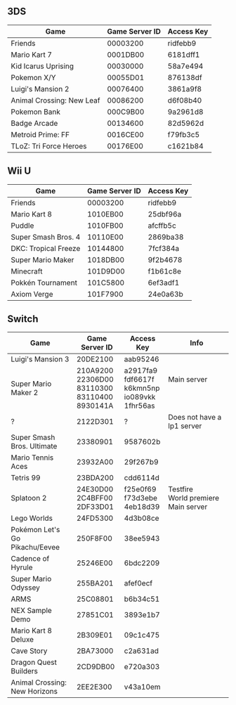 ## 3DS
| Game | Game Server ID | Access Key |
| --- | --- | --- |
| Friends | 00003200 | ridfebb9 |
| Mario Kart 7 | 0001DB00 | 6181dff1 |
| Kid Icarus Uprising | 00030000 | 58a7e494 |
| Pokemon X/Y | 00055D01 | 876138df |
| Luigi's Mansion 2 | 00076400 | 3861a9f8 |
| Animal Crossing: New Leaf | 00086200 | d6f08b40 |
| Pokemon Bank | 000C9B00 | 9a2961d8 |
| Badge Arcade | 00134600 | 82d5962d |
| Metroid Prime: FF | 0016CE00 | f79fb3c5 |
| TLoZ: Tri Force Heroes | 00176E00 | c1621b84 |

## Wii U
| Game | Game Server ID | Access Key |
| --- | --- | --- |
| Friends | 00003200 | ridfebb9 |
| Mario Kart 8 | 1010EB00 | 25dbf96a |
| Puddle | 1010FB00 | afcffb5c |
| Super Smash Bros. 4 | 10110E00 | 2869ba38 |
| DKC: Tropical Freeze | 10144800 | 7fcf384a |
| Super Mario Maker | 1018DB00 | 9f2b4678 |
| Minecraft | 101D9D00 | f1b61c8e |
| Pokkén Tournament | 101C5800 | 6ef3adf1 |
| Axiom Verge | 101F7900 | 24e0a63b |

## Switch
| Game | Game Server ID | Access Key | Info |
| --- | --- | --- | --- |
| Luigi's Mansion 3 | 20DE2100 | aab95246 |
| Super Mario Maker 2 | 210A9200<br>22306D00<br>83110300<br>83110400<br>8930141A | a2917fa9<br>fdf6617f<br>k6kmn5np<br>io089vkk<br>1fhr56as | <br>Main&nbsp;server<br><br><br><br> |
| ? | 2122D301 | ? | Does not have a lp1 server |
| Super Smash Bros. Ultimate | 23380901 | 9587602b |
| Mario Tennis Aces | 23932A00 | 29f267b9 |
| Tetris 99 | 23BDA200 | cdd6114d |
| Splatoon 2 | 24E30D00<br>2C4BFF00<br>2DF33D01 | f25e0f69<br>f73d3ebe<br>4eb18d39 | Testfire<br>World&nbsp;premiere<br>Main&nbsp;server |
| Lego Worlds | 24FD5300 | 4d3b08ce |
| Pokémon Let's Go Pikachu/Eevee | 250F8F00 | 38ee5943 |
| Cadence of Hyrule | 25246E00 | 6bdc2209 |
| Super Mario Odyssey | 255BA201 | afef0ecf |
| ARMS | 25C08801 | b6b34c51 |
| NEX Sample Demo | 27851C01 | 3893e1b7 |
| Mario Kart 8 Deluxe | 2B309E01 | 09c1c475 |
| Cave Story | 2BA73000 | c2a631ad |
| Dragon Quest Builders | 2CD9DB00 | e720a303 |
| Animal Crossing: New Horizons | 2EE2E300 | v43a10em |